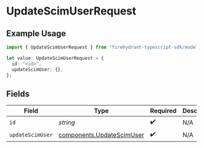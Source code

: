 # UpdateScimUserRequest

## Example Usage

```typescript
import { UpdateScimUserRequest } from "firehydrant-typescript-sdk/models/operations";

let value: UpdateScimUserRequest = {
  id: "<id>",
  updateScimUser: {},
};
```

## Fields

| Field                                                                  | Type                                                                   | Required                                                               | Description                                                            |
| ---------------------------------------------------------------------- | ---------------------------------------------------------------------- | ---------------------------------------------------------------------- | ---------------------------------------------------------------------- |
| `id`                                                                   | *string*                                                               | :heavy_check_mark:                                                     | N/A                                                                    |
| `updateScimUser`                                                       | [components.UpdateScimUser](../../models/components/updatescimuser.md) | :heavy_check_mark:                                                     | N/A                                                                    |